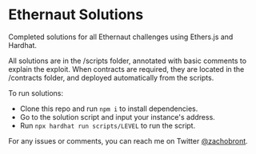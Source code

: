 # Ethernaut Solutions

Completed solutions for all Ethernaut challenges using Ethers.js and Hardhat.

All solutions are in the /scripts folder, annotated with basic comments to explain the exploit. When contracts are required, they are located in the /contracts folder, and deployed automatically from the scripts.

To run solutions:
- Clone this repo and run `npm i` to install dependencies. 
- Go to the solution script and input your instance's address.
- Run `npx hardhat run scripts/LEVEL` to run the script.

For any issues or comments, you can reach me on Twitter [@zachobront](http://twitter.com/zachobront).